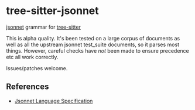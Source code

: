 # tree-sitter-jsonnet

[jsonnet](https://jsonnet.org) grammar for [tree-sitter](https://github.com/tree-sitter/tree-sitter)

This is alpha quality. It's been tested on a large corpus of documents as well as all the upstream
jsonnet test_suite documents, so it parses most things. However, careful checks have *not* been made
to ensure precedence etc all work correctly.

Issues/patches welcome.

## References
- [Jsonnet Language Specification](https://jsonnet.org/ref/spec.html)

